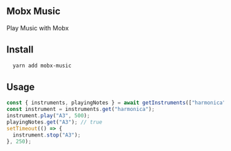 ## Mobx Music

Play Music with Mobx

## Install

```sh
  yarn add mobx-music
```

## Usage

```typescript
const { instruments, playingNotes } = await getInstruments(["harmonica"]);
const instrument = instruments.get("harmonica");
instrument.play("A3", 500);
playingNotes.get("A3"); // true
setTimeout(() => {
  instrument.stop("A3");
}, 250);
```
